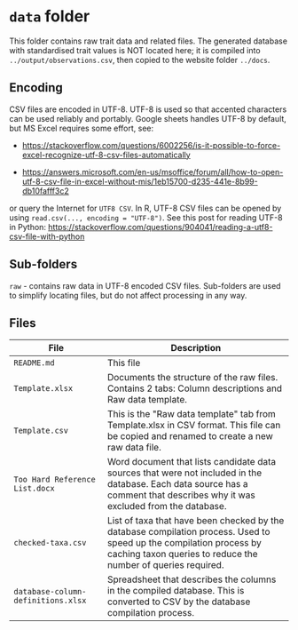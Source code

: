# `data` folder

This folder contains raw trait data and related files. The generated database with standardised trait values is NOT located here; it is compiled into `../output/observations.csv`, then copied to the website folder `../docs`.

## Encoding

CSV files are encoded in UTF-8. UTF-8 is used so that accented
characters can be used reliably and portably.  Google sheets handles
UTF-8 by default, but MS Excel requires some effort, see:

- https://stackoverflow.com/questions/6002256/is-it-possible-to-force-excel-recognize-utf-8-csv-files-automatically

- https://answers.microsoft.com/en-us/msoffice/forum/all/how-to-open-utf-8-csv-file-in-excel-without-mis/1eb15700-d235-441e-8b99-db10fafff3c2

or query the Internet for `UTF8 CSV`.  In R, UTF-8 CSV files can be
opened by using `read.csv(..., encoding = "UTF-8")`. See this post for
reading UTF-8 in Python:
https://stackoverflow.com/questions/904041/reading-a-utf8-csv-file-with-python


## Sub-folders

`raw` - contains raw data in UTF-8 encoded CSV files. Sub-folders are used to simplify locating files, but do not affect processing in any way.

## Files

| File | Description |
| ---- | ----------- |
| `README.md` | This file |
| `Template.xlsx` | Documents the structure of the raw files. Contains 2 tabs: Column descriptions and Raw data template. |
| `Template.csv` | This is the "Raw data template" tab from Template.xlsx in CSV format. This file can be copied and renamed to create a new raw data file. |
| `Too Hard Reference List.docx` | Word document that lists candidate data sources that were not included in the database. Each data source has a comment that describes why it was excluded from the database. |
| `checked-taxa.csv` | List of taxa that have been checked by the database compilation process. Used to speed up the compilation process by caching taxon queries to reduce the number of queries required. |
| `database-column-definitions.xlsx` | Spreadsheet that describes the columns in the compiled database. This is converted to CSV by the database compilation process. |

